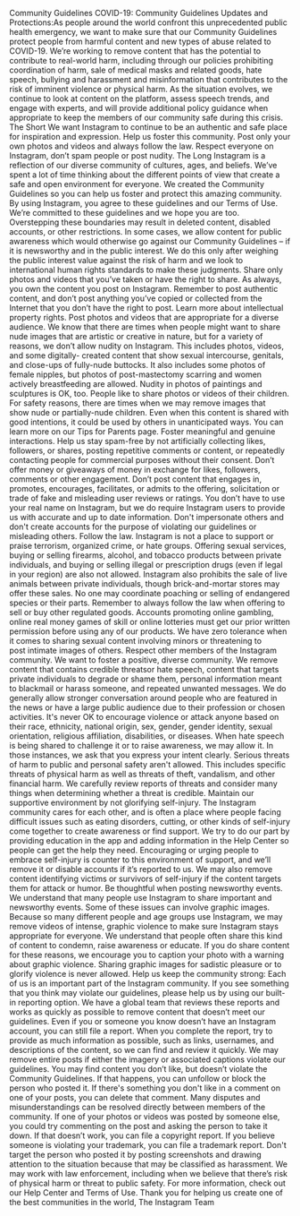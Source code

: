 Community Guidelines
COVID-19: Community Guidelines Updates and Protections:As people around the world confront this unprecedented
public health emergency, we want to make sure that our Community Guidelines protect people from harmful content and new
types of abuse related to COVID-19. We’re working to remove content that has the potential to contribute to real-world harm,
including through our policies prohibiting coordination of harm, sale of medical masks and related goods, hate speech,
bullying and harassment and misinformation that contributes to the risk of imminent violence or physical harm. As the
situation evolves, we continue to look at content on the platform, assess speech trends, and engage with experts, and will
provide additional policy guidance when appropriate to keep the members of our community safe during this crisis.
The Short
We want Instagram to continue to be an authentic and safe place for inspiration and expression. Help us foster this
community. Post only your own photos and videos and always follow the law. Respect everyone on Instagram, don’t spam
people or post nudity.
The Long
Instagram is a reflection of our diverse community of cultures, ages, and beliefs. We’ve spent a lot of time thinking about the
different points of view that create a safe and open environment for everyone.
We created the Community Guidelines so you can help us foster and protect this amazing community. By using Instagram,
you agree to these guidelines and our Terms of Use. We’re committed to these guidelines and we hope you are too.
Overstepping these boundaries may result in deleted content, disabled accounts, or other restrictions.
In some cases, we allow content for public awareness which would otherwise go against our Community Guidelines – if it is
newsworthy and in the public interest. We do this only after weighing the public interest value against the risk of harm and
we look to international human rights standards to make these judgments.
Share only photos and videos that you’ve taken or have the right to share.
As always, you own the content you post on Instagram. Remember to post authentic content, and don’t post
anything you’ve copied or collected from the Internet that you don’t have the right to post. Learn more
about intellectual property rights.
Post photos and videos that are appropriate for a diverse audience.
We know that there are times when people might want to share nude images that are artistic or creative in nature,
but for a variety of reasons, we don’t allow nudity on Instagram. This includes photos, videos, and some digitally-
created content that show sexual intercourse, genitals, and close-ups of fully-nude buttocks. It also includes
some photos of female nipples, but photos of post-mastectomy scarring and women actively breastfeeding are
allowed. Nudity in photos of paintings and sculptures is OK, too.
People like to share photos or videos of their children. For safety reasons, there are times when we may remove
images that show nude or partially-nude children. Even when this content is shared with good intentions, it could
be used by others in unanticipated ways. You can learn more on our Tips for Parents page.
Foster meaningful and genuine interactions.
Help us stay spam-free by not artificially collecting likes, followers, or shares, posting repetitive comments or
content, or repeatedly contacting people for commercial purposes without their consent. Don’t offer money or
giveaways of money in exchange for likes, followers, comments or other engagement. Don’t post content that
engages in, promotes, encourages, facilitates, or admits to the offering, solicitation or trade of fake and
misleading user reviews or ratings.
You don’t have to use your real name on Instagram, but we do require Instagram users to provide us with
accurate and up to date information. Don't impersonate others and don't create accounts for the purpose of
violating our guidelines or misleading others.
Follow the law.
Instagram is not a place to support or praise terrorism, organized crime, or hate groups. Offering sexual services,
buying or selling firearms, alcohol, and tobacco products between private individuals, and buying or selling illegal
or prescription drugs (even if legal in your region) are also not allowed. Instagram also prohibits the sale of live
animals between private individuals, though brick-and-mortar stores may offer these sales. No one may
coordinate poaching or selling of endangered species or their parts.
Remember to always follow the law when offering to sell or buy other regulated goods. Accounts promoting online
gambling, online real money games of skill or online lotteries must get our prior written permission before using
any of our products.
We have zero tolerance when it comes to sharing sexual content involving minors or threatening to post intimate
images of others.
Respect other members of the Instagram community.
We want to foster a positive, diverse community. We remove content that contains credible threatsor hate speech,
content that targets private individuals to degrade or shame them, personal information meant to blackmail or
harass someone, and repeated unwanted messages. We do generally allow stronger conversation around people
who are featured in the news or have a large public audience due to their profession or chosen activities.
It's never OK to encourage violence or attack anyone based on their race, ethnicity, national origin, sex, gender,
gender identity, sexual orientation, religious affiliation, disabilities, or diseases. When hate speech is being shared
to challenge it or to raise awareness, we may allow it. In those instances, we ask that you express your intent
clearly.
Serious threats of harm to public and personal safety aren't allowed. This includes specific threats of physical
harm as well as threats of theft, vandalism, and other financial harm. We carefully review reports of threats and
consider many things when determining whether a threat is credible.
Maintain our supportive environment by not glorifying self-injury.
The Instagram community cares for each other, and is often a place where people facing difficult issues such as
eating disorders, cutting, or other kinds of self-injury come together to create awareness or find support. We try to
do our part by providing education in the app and adding information in the Help Center so people can get the
help they need.
Encouraging or urging people to embrace self-injury is counter to this environment of support, and we’ll remove it
or disable accounts if it’s reported to us. We may also remove content identifying victims or survivors of self-injury
if the content targets them for attack or humor.
Be thoughtful when posting newsworthy events.
We understand that many people use Instagram to share important and newsworthy events. Some of these issues
can involve graphic images. Because so many different people and age groups use Instagram, we may remove
videos of intense, graphic violence to make sure Instagram stays appropriate for everyone.
We understand that people often share this kind of content to condemn, raise awareness or educate. If you do
share content for these reasons, we encourage you to caption your photo with a warning about graphic violence.
Sharing graphic images for sadistic pleasure or to glorify violence is never allowed.
Help us keep the community strong:
Each of us is an important part of the Instagram community. If you see something that you think may violate our
guidelines, please help us by using our built-in reporting option. We have a global team that reviews these reports
and works as quickly as possible to remove content that doesn’t meet our guidelines. Even if you or someone you
know doesn’t have an Instagram account, you can still file a report. When you complete the report, try to provide
as much information as possible, such as links, usernames, and descriptions of the content, so we can find and
review it quickly. We may remove entire posts if either the imagery or associated captions violate our guidelines.
You may find content you don’t like, but doesn’t violate the Community Guidelines. If that happens, you
can unfollow or block the person who posted it. If there's something you don't like in a comment on one of your
posts, you can delete that comment.
Many disputes and misunderstandings can be resolved directly between members of the community. If one of
your photos or videos was posted by someone else, you could try commenting on the post and asking the person
to take it down. If that doesn’t work, you can file a copyright report. If you believe someone is violating your
trademark, you can file a trademark report. Don't target the person who posted it by posting screenshots and
drawing attention to the situation because that may be classified as harassment.
We may work with law enforcement, including when we believe that there’s risk of physical harm or threat to
public safety.
For more information, check out our Help Center and Terms of Use.
Thank you for helping us create one of the best communities in the world,
The Instagram Team